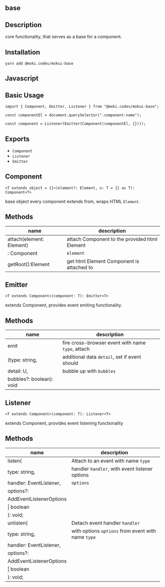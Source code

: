 base
--------------------------------------------------------------------------------

Description
--------------------------------------------------------------------------------
core functionality, that serves as a base for a component.

Installation
--------------------------------------------------------------------------------
```
yarn add @moki.codes/mokui-base
```

Javascript
--------------------------------------------------------------------------------

Basic Usage
--------------------------------------------------------------------------------
```
import { Component, Emitter, Listener } from "@moki.codes/mokui-base";

const componentEl = document.querySelector(".component-name");

const component = Listener(Emitter(Component(componentEl, {})));
```

Exports
--------------------------------------------------------------------------------
* `Component`
* `Listener`
* `Emitter`

Component
--------------------------------------------------------------------------------
`<T extends object = {}>(element?: Element, o: T = {} as T): Component<T>`

base object every component extends from, wraps HTML `Element`.

Methods
--------------------------------------------------------------------------------
| name                     | description                                       |
| ------------------------ | ------------------------------------------------- |
| attach(element: Element) | attach Component to the provided html Element     |
| : Component<T>           | `element`                                         |
| getRoot():Element        | get html Element Component is attached to         |


Emitter
--------------------------------------------------------------------------------
`<T extends Component>(component: T): Emitter<T>`

extends Component, provides event emiting functionality.

Methods
--------------------------------------------------------------------------------
| name                     | description                                       |
| ------------------------ | ------------------------------------------------- |
| emit<U extends object>   | fire cross-browser event with name `type`, attach |
| (type: string,           | additional data `detail`, set if event should     |
| detail: U,               | bubble up with `bubbles`                          |
| bubbles?: boolean): void |                                                   |

Listener
--------------------------------------------------------------------------------
`<T extends Component>(component: T): Listener<T>`

extends Component, provides event listening functionality

Methods
---------------------------------------------------------------------------------
| name                     | description                                        |
| ------------------------ | -------------------------------------------------- |
| listen(                  | Attach to an event with name `type`                |
| type: string,            | handler `handler`, with event listener options     |
| handler: EventListener,  | `options`                                          |
| options?:                |                                                    |
|  AddEventListenerOptions |                                                    |
|  \| boolean              |                                                    |
| ): void;                 |                                                    |
| unlisten(                | Detach event handler `handler`                     |
| type: string,            | with options `options` from event with name `type` |
| handler: EventListener,  |                                                    |
| options?:                |                                                    |
|  AddEventListenerOptions |                                                    |
|  \| boolean              |                                                    |
| ): void;                 |                                                    |
